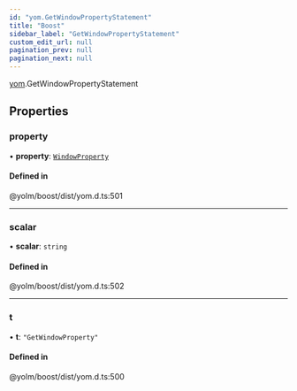 ```yaml
---
id: "yom.GetWindowPropertyStatement"
title: "Boost"
sidebar_label: "GetWindowPropertyStatement"
custom_edit_url: null
pagination_prev: null
pagination_next: null
---
```


[yom](../namespaces/yom.md).GetWindowPropertyStatement

## Properties

### property

• **property**: [`WindowProperty`](../namespaces/yom.md#windowproperty)

#### Defined in

@yolm/boost/dist/yom.d.ts:501

___

### scalar

• **scalar**: `string`

#### Defined in

@yolm/boost/dist/yom.d.ts:502

___

### t

• **t**: ``"GetWindowProperty"``

#### Defined in

@yolm/boost/dist/yom.d.ts:500
